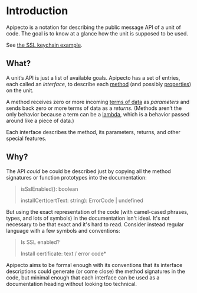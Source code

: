 # Introduction

Apipecto is a notation for describing the public message API of a unit of code. The goal is to know at a glance how the unit is supposed to be used.

See [the SSL keychain example](../4-example/1-ssl.md).

## What?

A unit’s API is just a list of available goals. Apipecto has a set of entries, each called an *interface*, to describe each [method](2-method.md) (and possibly [properties](5-property.md)) on the unit.

A method receives zero or more incoming [terms of data](3-term.md) as *parameters* and sends back zero or more terms of data as a *returns*. (Methods aren’t the only behavior because a term can be a [lambda](../2-type/3-lambda.md), which is a behavior passed around like a piece of data.)

Each interface describes the method, its parameters, returns, and other special features.

## Why?

The API *could* be could be described just by copying all the method signatures or function prototypes into the documentation:	

> isSslEnabled(): boolean
>
> installCert(certText: string): ErrorCode | undefined

But using the exact representation of the code (with camel-cased phrases, types, and lots of symbols) in the documentation isn't ideal. It's not necessary to be that exact and it's hard to read. Consider instead regular language with a few symbols and conventions:

> Is SSL enabled?
>
> Install certificate: text / error code*

Apipecto aims to be formal enough with its conventions that its interface descriptions could generate (or come close) the method signatures in the code, but minimal enough that each interface can be used as a documentation heading without looking too technical.